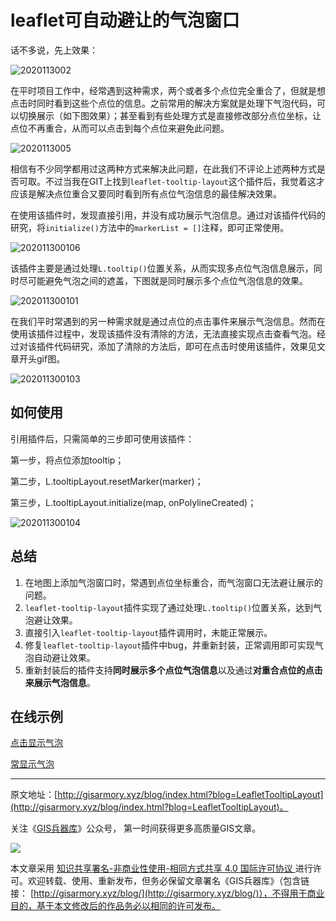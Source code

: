 # leaflet可自动避让的气泡窗口



话不多说，先上效果：

![2020113002](https://blogimage.gisarmory.xyz/2020113002.gif)



在平时项目工作中，经常遇到这种需求，两个或者多个点位完全重合了，但就是想点击时同时看到这些个点位的信息。之前常用的解决方案就是处理下气泡代码，可以切换展示（如下图效果）；甚至看到有些处理方式是直接修改部分点位坐标，让点位不再重合，从而可以点击到每个点位来避免此问题。

![2020113005](https://blogimage.gisarmory.xyz/2020113005.gif)

相信有不少同学都用过这两种方式来解决此问题，在此我们不评论上述两种方式是否可取。不过当我在GIT上找到`leaflet-tooltip-layout`这个插件后，我觉着这才应该是解决点位重合又要同时看到所有点位气泡信息的最佳解决效果。

在使用该插件时，发现直接引用，并没有成功展示气泡信息。通过对该插件代码的研究，将`initialize()`方法中的`markerList = []`注释，即可正常使用。

![202011300106](https://blogimage.gisarmory.xyz/202011300106.png)

该插件主要是通过处理`L.tooltip()`位置关系，从而实现多点位气泡信息展示，同时尽可能避免气泡之间的遮盖，下图就是同时展示多个点位气泡信息的效果。

![202011300101](https://blogimage.gisarmory.xyz/202011300101.png)

在我们平时常遇到的另一种需求就是通过点位的点击事件来展示气泡信息。然而在使用该插件过程中，发现该插件没有清除的方法，无法直接实现点击查看气泡。经过对该插件代码研究，添加了清除的方法后，即可在点击时使用该插件，效果见文章开头gif图。

![202011300103](https://blogimage.gisarmory.xyz/202011300103.png)

## 如何使用

引用插件后，只需简单的三步即可使用该插件：

第一步，将点位添加tooltip；

第二步，L.tooltipLayout.resetMarker(marker)；

第三步，L.tooltipLayout.initialize(map, onPolylineCreated)；

![202011300104](https://blogimage.gisarmory.xyz/202011300104.png)

## 总结

1. 在地图上添加气泡窗口时，常遇到点位坐标重合，而气泡窗口无法避让展示的问题。
2. `leaflet-tooltip-layout`插件实现了通过处理`L.tooltip()`位置关系，达到气泡避让效果。
3. 直接引入`leaflet-tooltip-layout`插件调用时，未能正常展示。
4. 修复`leaflet-tooltip-layout`插件中bug，并重新封装，正常调用即可实现气泡自动避让效果。
5. 重新封装后的插件支持**同时展示多个点位气泡信息**以及通过**对重合点位的点击来展示气泡信息**。



## 在线示例

[点击显示气泡](http://gisarmory.xyz/blog/index.html?demo=LeafletTooltipLayout1)

[常显示气泡](http://gisarmory.xyz/blog/index.html?demo=LeafletTooltipLayout2)




* * *

原文地址：[http://gisarmory.xyz/blog/index.html?blog=LeafletTooltipLayout](http://gisarmory.xyz/blog/index.html?blog=LeafletTooltipLayout)。

关注《[GIS兵器库](http://gisarmory.xyz/blog/index.html?blog=wechat)》公众号， 第一时间获得更多高质量GIS文章。

![](http://blogimage.gisarmory.xyz/20200923063756.png)

本文章采用 [知识共享署名-非商业性使用-相同方式共享 4.0 国际许可协议 ](https://creativecommons.org/licenses/by-nc-sa/4.0/deed.zh)进行许可。欢迎转载、使用、重新发布，但务必保留文章署名《GIS兵器库》（包含链接：  [http://gisarmory.xyz/blog/](http://gisarmory.xyz/blog/)），不得用于商业目的，基于本文修改后的作品务必以相同的许可发布。